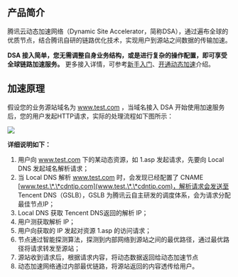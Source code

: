 ## 产品简介
腾讯云动态加速网络（Dynamic Site Accelerator，简称DSA），通过遍布全球的优质节点，结合腾讯自研的链路优化技术，实现用户到源站之间数据的传输加速。

**DSA 接入简单，您无需调整自身业务结构，或是进行复杂的操作配置，即可享受全球链路加速服务。** 更多接入详情，可参考[新手入门](https://www.qcloud.com/document/product/570/8651)、[开通动态加速](https://www.qcloud.com/document/product/570/8648)介绍。


## 加速原理
假设您的业务源站域名为 www.test.com ，当域名接入 DSA 开始使用加速服务后，您的用户发起HTTP请求，实际的处理流程如下图所示：


![](https://mc.qcloudimg.com/static/img/de40992cedfd3b0e234620a2bbc7beab/image.png)

**详细说明如下：**

1. 用户向 www.test.com 下的某动态资源，如 1.asp 发起请求，先要向 Local DNS 发起域名解析请求；
2. 当 Local DNS 解析 www.test.com 时，会发现已经配置了 CNAME [www.test.\*.\*cdntip.com](www.test.\*.\*cdntip.com)，解析请求会发送至 Tencent DNS（GSLB），GSLB 为腾讯云自主研发的调度体系，会为请求分配最佳节点IP；
3. Local DNS 获取 Tencent DNS返回的解析 IP；
4. 用户测获取解析 IP；
5. 用户向获取的 IP 发起对资源  1.asp 的访问请求；
6. 节点通过智能探测算法，探测到内部网络到源站之间的最优路径，通过最优路径将请求转发至源站；
7. 源站收到请求后，根据请求内容，将动态数据返回给动态加速节点
8. 动态加速网络通过内部最优链路，将源站返回的内容透传给用户。


